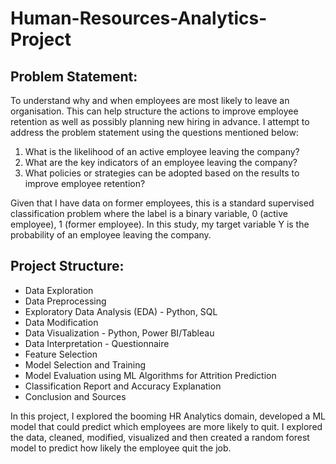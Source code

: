 # Human-Resources-Analytics-Project

## Problem Statement:
To understand why and when employees are most likely to leave an organisation. This can help structure the actions to improve employee retention as well as possibly planning new hiring in advance. I attempt to address the problem statement using the questions mentioned below:

1. What is the likelihood of an active employee leaving the company?
2. What are the key indicators of an employee leaving the company?
3. What policies or strategies can be adopted based on the results to improve employee retention?

Given that I have data on former employees, this is a standard supervised classification problem where the label is a binary variable, 0 (active employee), 1 (former employee). In this study, my target variable Y is the probability of an employee leaving the company.

## Project Structure:
- Data Exploration  
- Data Preprocessing  
- Exploratory Data Analysis (EDA) - Python, SQL  
- Data Modification  
- Data Visualization - Python, Power BI/Tableau  
- Data Interpretation - Questionnaire  
- Feature Selection  
- Model Selection and Training  
- Model Evaluation using ML Algorithms for Attrition Prediction  
- Classification Report and Accuracy Explanation  
- Conclusion and Sources

In this project, I explored the booming HR Analytics domain, developed a ML model that could predict which employees are more likely to quit. I explored the data, cleaned, modified, visualized and then created a random forest model to predict how likely the employee quit the job.

